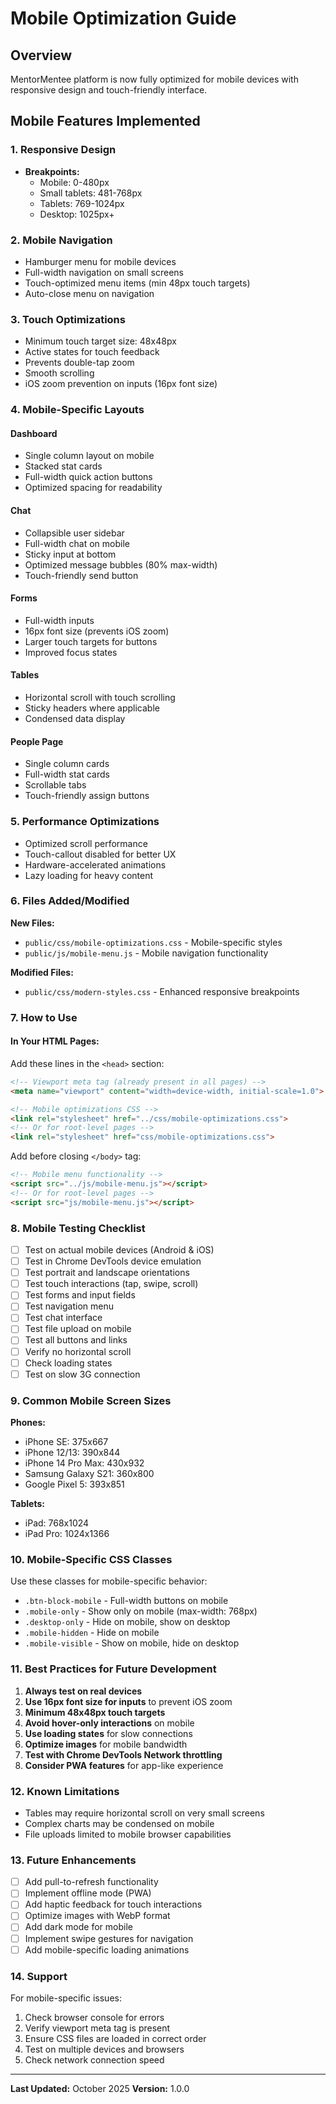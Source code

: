 # Mobile Optimization Guide

## Overview
MentorMentee platform is now fully optimized for mobile devices with responsive design and touch-friendly interface.

## Mobile Features Implemented

### 1. Responsive Design
- **Breakpoints:**
  - Mobile: 0-480px
  - Small tablets: 481-768px
  - Tablets: 769-1024px
  - Desktop: 1025px+

### 2. Mobile Navigation
- Hamburger menu for mobile devices
- Full-width navigation on small screens
- Touch-optimized menu items (min 48px touch targets)
- Auto-close menu on navigation

### 3. Touch Optimizations
- Minimum touch target size: 48x48px
- Active states for touch feedback
- Prevents double-tap zoom
- Smooth scrolling
- iOS zoom prevention on inputs (16px font size)

### 4. Mobile-Specific Layouts

#### Dashboard
- Single column layout on mobile
- Stacked stat cards
- Full-width quick action buttons
- Optimized spacing for readability

#### Chat
- Collapsible user sidebar
- Full-width chat on mobile
- Sticky input at bottom
- Optimized message bubbles (80% max-width)
- Touch-friendly send button

#### Forms
- Full-width inputs
- 16px font size (prevents iOS zoom)
- Larger touch targets for buttons
- Improved focus states

#### Tables
- Horizontal scroll with touch scrolling
- Sticky headers where applicable
- Condensed data display

#### People Page
- Single column cards
- Full-width stat cards
- Scrollable tabs
- Touch-friendly assign buttons

### 5. Performance Optimizations
- Optimized scroll performance
- Touch-callout disabled for better UX
- Hardware-accelerated animations
- Lazy loading for heavy content

### 6. Files Added/Modified

**New Files:**
- `public/css/mobile-optimizations.css` - Mobile-specific styles
- `public/js/mobile-menu.js` - Mobile navigation functionality

**Modified Files:**
- `public/css/modern-styles.css` - Enhanced responsive breakpoints

### 7. How to Use

#### In Your HTML Pages:
Add these lines in the `<head>` section:

```html
<!-- Viewport meta tag (already present in all pages) -->
<meta name="viewport" content="width=device-width, initial-scale=1.0">

<!-- Mobile optimizations CSS -->
<link rel="stylesheet" href="../css/mobile-optimizations.css">
<!-- Or for root-level pages -->
<link rel="stylesheet" href="css/mobile-optimizations.css">
```

Add before closing `</body>` tag:

```html
<!-- Mobile menu functionality -->
<script src="../js/mobile-menu.js"></script>
<!-- Or for root-level pages -->
<script src="js/mobile-menu.js"></script>
```

### 8. Mobile Testing Checklist

- [ ] Test on actual mobile devices (Android & iOS)
- [ ] Test in Chrome DevTools device emulation
- [ ] Test portrait and landscape orientations
- [ ] Test touch interactions (tap, swipe, scroll)
- [ ] Test forms and input fields
- [ ] Test navigation menu
- [ ] Test chat interface
- [ ] Test file upload on mobile
- [ ] Test all buttons and links
- [ ] Verify no horizontal scroll
- [ ] Check loading states
- [ ] Test on slow 3G connection

### 9. Common Mobile Screen Sizes

**Phones:**
- iPhone SE: 375x667
- iPhone 12/13: 390x844
- iPhone 14 Pro Max: 430x932
- Samsung Galaxy S21: 360x800
- Google Pixel 5: 393x851

**Tablets:**
- iPad: 768x1024
- iPad Pro: 1024x1366

### 10. Mobile-Specific CSS Classes

Use these classes for mobile-specific behavior:

- `.btn-block-mobile` - Full-width buttons on mobile
- `.mobile-only` - Show only on mobile (max-width: 768px)
- `.desktop-only` - Hide on mobile, show on desktop
- `.mobile-hidden` - Hide on mobile
- `.mobile-visible` - Show on mobile, hide on desktop

### 11. Best Practices for Future Development

1. **Always test on real devices**
2. **Use 16px font size for inputs** to prevent iOS zoom
3. **Minimum 48x48px touch targets**
4. **Avoid hover-only interactions** on mobile
5. **Use loading states** for slow connections
6. **Optimize images** for mobile bandwidth
7. **Test with Chrome DevTools Network throttling**
8. **Consider PWA features** for app-like experience

### 12. Known Limitations

- Tables may require horizontal scroll on very small screens
- Complex charts may be condensed on mobile
- File uploads limited to mobile browser capabilities

### 13. Future Enhancements

- [ ] Add pull-to-refresh functionality
- [ ] Implement offline mode (PWA)
- [ ] Add haptic feedback for touch interactions
- [ ] Optimize images with WebP format
- [ ] Add dark mode for mobile
- [ ] Implement swipe gestures for navigation
- [ ] Add mobile-specific loading animations

### 14. Support

For mobile-specific issues:
1. Check browser console for errors
2. Verify viewport meta tag is present
3. Ensure CSS files are loaded in correct order
4. Test on multiple devices and browsers
5. Check network connection speed

---

**Last Updated:** October 2025
**Version:** 1.0.0
